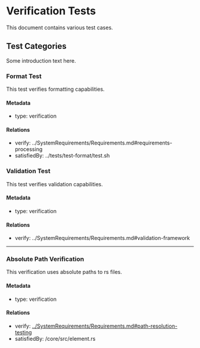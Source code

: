 # Verification Tests

This document contains various test cases.

## Test Categories
Some introduction text here.

### Format Test
This test verifies formatting capabilities.

#### Metadata
  * type: verification

#### Relations
  * verify: ../SystemRequirements/Requirements.md#requirements-processing
  * satisfiedBy: ../tests/test-format/test.sh

### Validation Test

This test verifies validation capabilities.

#### Metadata
  * type: verification

#### Relations
  * verify: ../SystemRequirements/Requirements.md#validation-framework

---

### Absolute Path Verification

This verification uses absolute paths to rs files.

#### Metadata
  * type: verification

#### Relations
  * verify: [../SystemRequirements/Requirements.md#path-resolution-testing](/SystemRequirements/Requirements.md#path-resolution-testing)
  * satisfiedBy: /core/src/element.rs
